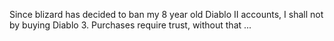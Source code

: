 Since blizard has decided to ban my 8 year old Diablo II accounts, I shall not by buying Diablo 3. Purchases require trust, without that ...